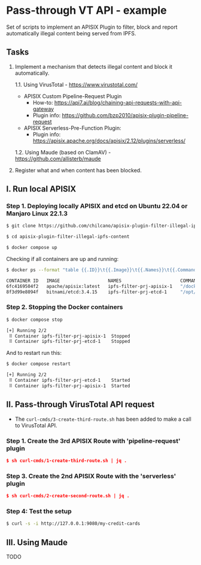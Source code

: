 # Pass-through VT API - example

Set of scripts to implement an APISIX Plugin to filter, block and report automatically illegal content being served from IPFS.

## Tasks

1. Implement a mechanism that detects illegal content and block it automatically.
   
   1.1. Using VirusTotal - https://www.virustotal.com/
     - APISIX Custom Pipeline-Request Plugin
       * How-to: https://api7.ai/blog/chaining-api-requests-with-api-gateway
       * Plugin info: https://github.com/bzp2010/apisix-plugin-pipeline-request
    - APISIX Serverless-Pre-Function Plugin:
       * Plugin info: https://apisix.apache.org/docs/apisix/2.12/plugins/serverless/

   1.2. Using Maude (based on ClamAV) - https://github.com/allisterb/maude

3. Register what and when content has been blocked.


## I. Run local APISIX

### Step 1. Deploying locally APISIX and etcd on Ubuntu 22.04 or Manjaro Linux 22.1.3

```sh
$ git clone https://github.com/chilcano/apisix-plugin-filter-illegal-ipfs-content

$ cd apisix-plugin-filter-illegal-ipfs-content

$ docker compose up
```
Checking if all containers are up and running:
```sh
$ docker ps --format "table {{.ID}}\t{{.Image}}\t{{.Names}}\t{{.Command}}"

CONTAINER ID   IMAGE                  NAMES                      COMMAND
6fc4169504f2   apache/apisix:latest   ipfs-filter-prj-apisix-1   "/docker-entrypoint.…"
8f3d99e8094f   bitnami/etcd:3.4.15    ipfs-filter-prj-etcd-1     "/opt/bitnami/script…"
```


### Step 2. Stopping the Docker containers

```sh
$ docker compose stop

[+] Running 2/2
 ⠿ Container ipfs-filter-prj-apisix-1  Stopped                             10.9s
 ⠿ Container ipfs-filter-prj-etcd-1    Stopped                              0.4s
```

And to restart run this:
```sh
$ docker compose restart

[+] Running 2/2
 ⠿ Container ipfs-filter-prj-etcd-1    Started                             0.7s
 ⠿ Container ipfs-filter-prj-apisix-1  Started                             0.6s
```

## II. Pass-through VirusTotal API request

- The `curl-cmds/3-create-third-route.sh` has been added to make a call to VirusTotal API.


### Step 1. Create the 3rd APISIX Route with 'pipeline-request' plugin

```json
$ sh curl-cmds/1-create-third-route.sh | jq .


```


### Step 3. Create the 2nd APISIX Route with the 'serverless' plugin

```json
$ sh curl-cmds/2-create-second-route.sh | jq .


```

### Step 4: Test the setup

```sh
$ curl -s -i http://127.0.0.1:9080/my-credit-cards


```


## III. Using Maude

TODO